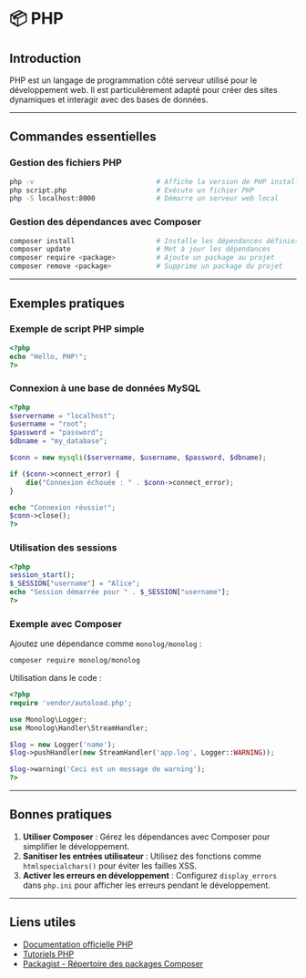# 📦 PHP

## Introduction

PHP est un langage de programmation côté serveur utilisé pour le développement web. Il est particulièrement adapté pour créer des sites dynamiques et interagir avec des bases de données.

---

## Commandes essentielles

### Gestion des fichiers PHP

```bash
php -v                              # Affiche la version de PHP installée
php script.php                      # Exécute un fichier PHP
php -S localhost:8000               # Démarre un serveur web local
```

### Gestion des dépendances avec Composer

```bash
composer install                    # Installe les dépendances définies dans composer.json
composer update                     # Met à jour les dépendances
composer require <package>          # Ajoute un package au projet
composer remove <package>           # Supprime un package du projet
```

---

## Exemples pratiques

### Exemple de script PHP simple

```php
<?php
echo "Hello, PHP!";
?>
```

### Connexion à une base de données MySQL

```php
<?php
$servername = "localhost";
$username = "root";
$password = "password";
$dbname = "my_database";

$conn = new mysqli($servername, $username, $password, $dbname);

if ($conn->connect_error) {
    die("Connexion échouée : " . $conn->connect_error);
}

echo "Connexion réussie!";
$conn->close();
?>
```

### Utilisation des sessions

```php
<?php
session_start();
$_SESSION["username"] = "Alice";
echo "Session démarrée pour " . $_SESSION["username"];
?>
```

### Exemple avec Composer

Ajoutez une dépendance comme `monolog/monolog` :

```bash
composer require monolog/monolog
```

Utilisation dans le code :

```php
<?php
require 'vendor/autoload.php';

use Monolog\Logger;
use Monolog\Handler\StreamHandler;

$log = new Logger('name');
$log->pushHandler(new StreamHandler('app.log', Logger::WARNING));

$log->warning('Ceci est un message de warning');
?>
```

---

## Bonnes pratiques

1. **Utiliser Composer** : Gérez les dépendances avec Composer pour simplifier le développement.
2. **Sanitiser les entrées utilisateur** : Utilisez des fonctions comme `htmlspecialchars()` pour éviter les failles XSS.
3. **Activer les erreurs en développement** : Configurez `display_errors` dans `php.ini` pour afficher les erreurs pendant le développement.

---

## Liens utiles

- [Documentation officielle PHP](https://www.php.net/docs.php)
- [Tutoriels PHP](https://www.w3schools.com/php/)
- [Packagist - Répertoire des packages Composer](https://packagist.org/)
